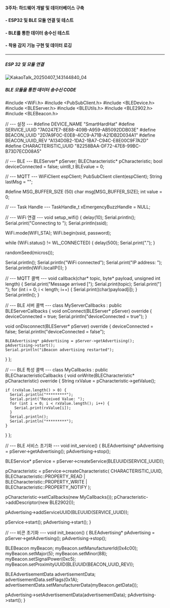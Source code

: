 #### 3주차: 하드웨어 개발 및 데이터베이스 구축

#### - ESP32 및 BLE 모듈 연결 및 테스트

#### - BLE를 통한 데이터 송수신 테스트

#### - 착용 감지 기능 구현 및 데이터 로깅

****

##### ESP 32 및 모듈 연결 

![KakaoTalk_20250407_143144840_04](https://github.com/user-attachments/assets/40811dae-cb6f-416d-b800-15297f9c68d9)


##### BLE 모듈을 통한 데이터 송수신 CODE

#include <WiFi.h>
#include <PubSubClient.h>
#include <BLEDevice.h>
#include <BLEServer.h>
#include <BLEUtils.h>
#include <BLE2902.h>
#include <BLEBeacon.h>

// --- 설정 ---
#define DEVICE_NAME         "SmartHardHat"
#define SERVICE_UUID        "7A0247E7-8E88-409B-A959-AB5092DDB03E"
#define BEACON_UUID         "2D7A9F0C-E0E8-4CC9-A71B-A21DB2D034A1"
#define BEACON_UUID_REV     "A134D0B2-1DA2-1BA7-C94C-E8E00C9F7A2D"
#define CHARACTERISTIC_UUID "82258BAA-DF72-47E8-99BC-B73D7ECD08A5"

// --- BLE ---
BLEServer* pServer;
BLECharacteristic* pCharacteristic;
bool deviceConnected = false;
uint8_t BLEvalue = 0;

// --- MQTT ---
WiFiClient espClient;
PubSubClient client(espClient);
String lastMsg = "";

#define MSG_BUFFER_SIZE (50)
char msg[MSG_BUFFER_SIZE];
int value = 0;

// --- Task Handle ---
TaskHandle_t xEmergencyBuzzHandle = NULL;

// --- WiFi 연결 ---
void setup_wifi() {
  delay(10);
  Serial.println();
  Serial.print("Connecting to ");
  Serial.println(ssid);

  WiFi.mode(WIFI_STA);
  WiFi.begin(ssid, password);

  while (WiFi.status() != WL_CONNECTED) {
    delay(500);
    Serial.print(".");
  }

  randomSeed(micros());

  Serial.println();
  Serial.println("WiFi connected");
  Serial.print("IP address: ");
  Serial.println(WiFi.localIP());
}

// --- MQTT 콜백 ---
void callback(char* topic, byte* payload, unsigned int length) {
  Serial.print("Message arrived [");
  Serial.print(topic);
  Serial.print("] ");
  for (int i = 0; i < length; i++) {
    Serial.print((char)payload[i]);
  }
  Serial.println();
}

// --- BLE 서버 콜백 ---
class MyServerCallbacks : public BLEServerCallbacks {
  void onConnect(BLEServer* pServer) override {
    deviceConnected = true;
    Serial.println("deviceConnected = true");
  }

  void onDisconnect(BLEServer* pServer) override {
    deviceConnected = false;
    Serial.println("deviceConnected = false");

    BLEAdvertising* pAdvertising = pServer->getAdvertising();
    pAdvertising->start();
    Serial.println("iBeacon advertising restarted");
  }
};

// --- BLE 특성 콜백 ---
class MyCallbacks : public BLECharacteristicCallbacks {
  void onWrite(BLECharacteristic* pCharacteristic) override {
    String rxValue = pCharacteristic->getValue();

    if (rxValue.length() > 0) {
      Serial.println("*********");
      Serial.print("Received Value: ");
      for (int i = 0; i < rxValue.length(); i++) {
        Serial.print(rxValue[i]);
      }
      Serial.println();
      Serial.println("*********");
    }
  }
};

// --- BLE 서비스 초기화 ---
void init_service() {
  BLEAdvertising* pAdvertising = pServer->getAdvertising();
  pAdvertising->stop();

  BLEService* pService = pServer->createService(BLEUUID(SERVICE_UUID));

  pCharacteristic = pService->createCharacteristic(
    CHARACTERISTIC_UUID,
    BLECharacteristic::PROPERTY_READ |
    BLECharacteristic::PROPERTY_WRITE |
    BLECharacteristic::PROPERTY_NOTIFY
  );

  pCharacteristic->setCallbacks(new MyCallbacks());
  pCharacteristic->addDescriptor(new BLE2902());

  pAdvertising->addServiceUUID(BLEUUID(SERVICE_UUID));

  pService->start();
  pAdvertising->start();
}

// --- 비콘 초기화 ---
void init_beacon() {
  BLEAdvertising* pAdvertising = pServer->getAdvertising();
  pAdvertising->stop();

  BLEBeacon myBeacon;
  myBeacon.setManufacturerId(0x4c00);
  myBeacon.setMajor(5);
  myBeacon.setMinor(88);
  myBeacon.setSignalPower(0xc5);
  myBeacon.setProximityUUID(BLEUUID(BEACON_UUID_REV));

  BLEAdvertisementData advertisementData;
  advertisementData.setFlags(0x1A);
  advertisementData.setManufacturerData(myBeacon.getData());

  pAdvertising->setAdvertisementData(advertisementData);
  pAdvertising->start();
}
